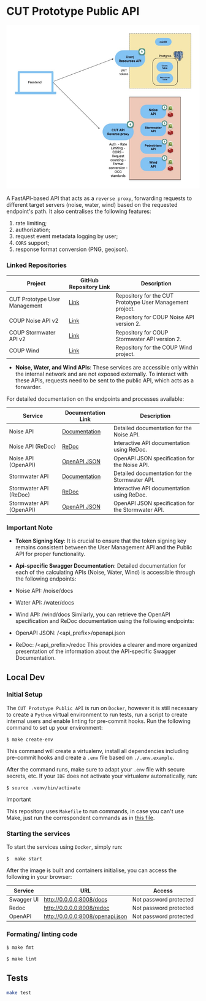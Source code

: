 # CUT Prototype Public API

!["CUT Prototype Architecture"](.documentation/cut-architecture.jpg "CUT Prototype Architecture")

A FastAPI-based API that acts as a `reverse proxy`, forwarding requests to different target servers (noise, water, wind) based on the requested endpoint's path. It also centralises the following features:
1) rate limiting; 
2) authorization; 
3) request event metadata logging by user;
4) `CORS` support;
5) response format conversion (PNG, geojson).


### Linked Repositories

| Project                                     | GitHub Repository Link                                   | Description                                                |
|---------------------------------------------|----------------------------------------------------------|------------------------------------------------------------|
| CUT Prototype User Management               | [Link](https://github.com/digitalcityscience/CUT_Prototype_UserManagement) | Repository for the CUT Prototype User Management project.   |
| COUP Noise API v2                           | [Link](https://github.com/digitalcityscience/COUP-noise-api-v2) | Repository for COUP Noise API version 2.                    |
| COUP Stormwater API v2                      | [Link](https://github.com/digitalcityscience/COUP-stormwater-api-v2-) | Repository for COUP Stormwater API version 2.               |
| COUP Wind                                   | [Link](https://github.com/digitalcityscience/COUP-wind)    | Repository for the COUP Wind project.                       |


- **Noise, Water, and Wind APIs**: These services are accessible only within the internal network and are not exposed externally. To interact with these APIs, requests need to be sent to the public API, which acts as a forwarder.

For detailed documentation on the endpoints and processes available:

| Service          | Documentation Link                                   | Description                                           |
|------------------|------------------------------------------------------|-------------------------------------------------------|
| Noise API        | [Documentation](https://api.city-scope.hcu-hamburg.de/cut-public-api/noise/docs) | Detailed documentation for the Noise API.            |
| Noise API (ReDoc)| [ReDoc](https://api.city-scope.hcu-hamburg.de/cut-public-api/noise/redoc) | Interactive API documentation using ReDoc.          |
| Noise API (OpenAPI)| [OpenAPI JSON](https://api.city-scope.hcu-hamburg.de/cut-public-api/noise/openapi.json) | OpenAPI JSON specification for the Noise API.        |
| Stormwater API   | [Documentation](https://api.city-scope.hcu-hamburg.de/cut-public-api/stormwater/docs) | Detailed documentation for the Stormwater API.       |
| Stormwater API (ReDoc)| [ReDoc](https://api.city-scope.hcu-hamburg.de/cut-public-api/stormwater/redoc) | Interactive API documentation using ReDoc.          |
| Stormwater API (OpenAPI)| [OpenAPI JSON](https://api.city-scope.hcu-hamburg.de/cut-public-api/stormwater/openapi.json) | OpenAPI JSON specification for the Stormwater API.  |


### Important Note

- **Token Signing Key**: It is crucial to ensure that the token signing key remains consistent between the User Management API and the Public API for proper functionality.

- **Api-specific Swagger Documentation**: Detailed documentation for each of the calculating APIs (Noise, Water, Wind) is accessible through the following endpoints:
- Noise API: /noise/docs
- Water API: /water/docs
- Wind API: /wind/docs
Similarly, you can retrieve the OpenAPI specification and ReDoc documentation using the following endpoints:
- OpenAPI JSON: /<api_prefix>/openapi.json
- ReDoc: /<api_prefix>/redoc
This provides a clearer and more organized presentation of the information about the API-specific Swagger Documentation.


## Local Dev

### Initial Setup

The `CUT Prototype Public API` is run on `Docker`, however it is still necessary to create a `Python` virtual environment to run tests, run a script to create internal users and enable linting for pre-commit hooks. Run the following command to set up your environment: 


```
$ make create-env
```

This command will create a virtualenv, install all dependencies including pre-commit hooks and create a `.env` file based on `./.env.example`. 

After the command runs, make sure to adapt your `.env` file with secure secrets, etc.  If your `IDE` does not activate your virtualenv automatically, run: 

```
$ source .venv/bin/activate
```

> [!IMPORTANT]
> This repository uses `Makefile` to run commands, in case you can't use Make, just run the correspondent commands as in [this file](./Makefile).


### Starting the services 

To start the services using `Docker`, simply run: 

```
$  make start
```

After the image is built and containers initialise, you can access the following in your browser: 

| Service    | URL                                | Access                                      |
|------------|------------------------------------|---------------------------------------------|
| Swagger UI | http://0.0.0.0:8008/docs           | Not password protected                       |
| Redoc      | http://0.0.0.0:8008/redoc          | Not password protected                       |
| OpenAPI    | http://0.0.0.0:8008/openapi.json   | Not password protected                       |


### Formating/ linting code

```
$ make fmt
```

```
$ make lint
```


## Tests 

```bash
make test
```